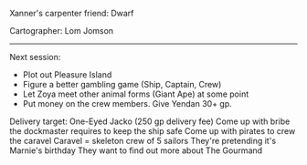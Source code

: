 Xanner's carpenter friend: Dwarf

Cartographer:
Lom Jomson

----


Next session:
 * Plot out Pleasure Island
 * Figure a better gambling game (Ship, Captain, Crew)
 * Let Zoya meet other animal forms (Giant Ape) at some point
 * Put money on the crew members. Give Yendan 30+ gp.

Delivery target: One-Eyed Jacko (250 gp delivery fee)
Come up with bribe the dockmaster requires to keep the ship safe
Come up with pirates to crew the caravel
Caravel = skeleton crew of 5 sailors
They're pretending it's Marnie's birthday
They want to find out more about The Gourmand
